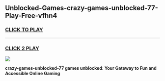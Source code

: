 
## Unblocked-Games-crazy-games-unblocked-77-Play-Free-vfhn4
<h3>
<a href="https://premium76.site?title=crazy-games-unblocked-77&ref=10A">CLICK TO PLAY</a></h3>
<hr>

<h3>
<a href="https://premium76.site?title=crazy-games-unblocked-77&ref=10A">CLICK 2 PLAY</a>
  
</h3>

<a href="https://premium76.site?title=crazy-games-unblocked-77&ref=10A"><img src="https://clearcache.store/games.png"></a>


**crazy-games-unblocked-77 games unblocked: Your Gateway to Fun and Accessible Online Gaming**
